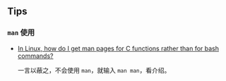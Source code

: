 ## Tips


### `man` 使用
* [In Linux, how do I get man pages for C functions rather than for bash commands?](https://stackoverflow.com/questions/18920539/in-linux-how-do-i-get-man-pages-for-c-functions-rather-than-for-bash-commands)

  一言以蔽之，不会使用 `man`，就输入 `man man`，看介绍。
